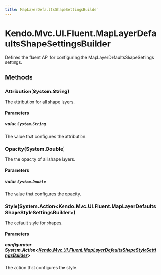 ```yaml
---
title: MapLayerDefaultsShapeSettingsBuilder
---
```


# Kendo.Mvc.UI.Fluent.MapLayerDefaultsShapeSettingsBuilder
Defines the fluent API for configuring the MapLayerDefaultsShapeSettings settings.




## Methods


### Attribution(System.String)
The attribution for all shape layers.


#### Parameters

##### value `System.String`
The value that configures the attribution.





### Opacity(System.Double)
The the opacity of all shape layers.


#### Parameters

##### value `System.Double`
The value that configures the opacity.





### Style(System.Action\<Kendo.Mvc.UI.Fluent.MapLayerDefaultsShapeStyleSettingsBuilder\>)
The default style for shapes.


#### Parameters

##### configurator System.Action<[Kendo.Mvc.UI.Fluent.MapLayerDefaultsShapeStyleSettingsBuilder](/api/wrappers/aspnet-mvc/Kendo.Mvc.UI.Fluent/MapLayerDefaultsShapeStyleSettingsBuilder)>
The action that configures the style.






